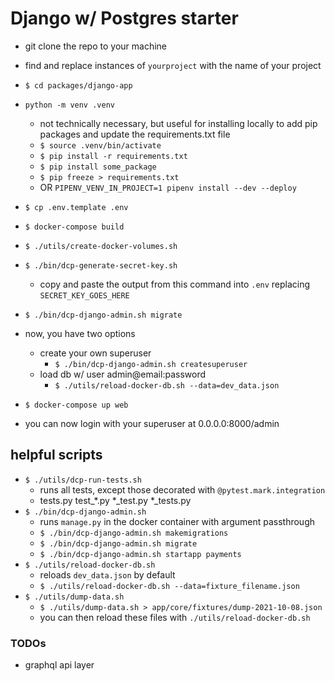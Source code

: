 # Django w/ Postgres starter

* git clone the repo to your machine
* find and replace instances of `yourproject` with the name of your project
* `$ cd packages/django-app`
* `python -m venv .venv`
  * not technically necessary, but useful for installing locally to add pip packages and update the requirements.txt file
  * `$ source .venv/bin/activate`
  * `$ pip install -r requirements.txt`
  * `$ pip install some_package`
  * `$ pip freeze > requirements.txt`
  * OR `PIPENV_VENV_IN_PROJECT=1 pipenv install --dev --deploy`
* `$ cp .env.template .env`
* `$ docker-compose build`
* `$ ./utils/create-docker-volumes.sh`
* `$ ./bin/dcp-generate-secret-key.sh`
  * copy and paste the output from this command into `.env` replacing `SECRET_KEY_GOES_HERE`
* `$ ./bin/dcp-django-admin.sh migrate`

* now, you have two options
  * create your own superuser
    * `$ ./bin/dcp-django-admin.sh createsuperuser`
  * load db w/ user admin@email:password
    * `$ ./utils/reload-docker-db.sh --data=dev_data.json`

* `$ docker-compose up web`
* you can now login with your superuser at 0.0.0.0:8000/admin

## helpful scripts
* `$ ./utils/dcp-run-tests.sh`
  * runs all tests, except those decorated with `@pytest.mark.integration`
  * tests.py test_*.py *_test.py *_tests.py
* `$ ./bin/dcp-django-admin.sh`
  * runs `manage.py` in the docker container with argument passthrough
  * `$ ./bin/dcp-django-admin.sh makemigrations`
  * `$ ./bin/dcp-django-admin.sh migrate`
  * `$ ./bin/dcp-django-admin.sh startapp payments`
* `$ ./utils/reload-docker-db.sh`
  * reloads `dev_data.json` by default
  * `$ ./utils/reload-docker-db.sh --data=fixture_filename.json`
* `$ ./utils/dump-data.sh`
  *  `$ ./utils/dump-data.sh > app/core/fixtures/dump-2021-10-08.json`
  * you can then reload these files with `./utils/reload-docker-db.sh`


### TODOs
* graphql api layer
